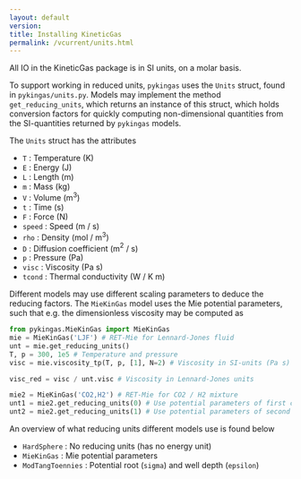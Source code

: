 ```yaml
---
layout: default
version: 
title: Installing KineticGas
permalink: /vcurrent/units.html
---
```


All IO in the KineticGas package is in SI units, on a molar basis.

To support working in reduced units, `pykingas` uses the `Units` struct, found in `pykingas/units.py`. Models may implement the method `get_reducing_units`, which returns an instance of this struct, which holds conversion factors for quickly computing non-dimensional quantities from the SI-quantities returned by `pykingas` models.

The `Units` struct has the attributes

* `T` : Temperature (K)
* `E` : Energy (J)
* `L` : Length (m)
* `m` : Mass (kg)
* `V` : Volume (m$^3$)
* `t` : Time (s)
* `F` : Force (N)
* `speed` : Speed (m / s)
* `rho` : Density (mol / m$^3$)
* `D` : Diffusion coefficient (m$^2$ / s)
* `p` : Pressure (Pa)
* `visc` : Viscosity (Pa s)
* `tcond` : Thermal conductivity (W / K m)
  
Different models may use different scaling parameters to deduce the reducing factors. The `MieKinGas` model uses the Mie potential parameters, such that e.g. the dimensionless viscosity may be computed as

```python
from pykingas.MieKinGas import MieKinGas
mie = MieKinGas('LJF') # RET-Mie for Lennard-Jones fluid
unt = mie.get_reducing_units()
T, p = 300, 1e5 # Temperature and pressure
visc = mie.viscosity_tp(T, p, [1], N=2) # Viscosity in SI-units (Pa s)

visc_red = visc / unt.visc # Viscosity in Lennard-Jones units

mie2 = MieKinGas('CO2,H2') # RET-Mie for CO2 / H2 mixture
unt1 = mie2.get_reducing_units(0) # Use potential parameters of first component for reducing units
unt2 = mie2.get_reducing_units(1) # Use potential parameters of second component
```

An overview of what reducing units different models use is found below
* `HardSphere` : No reducing units (has no energy unit)
* `MieKinGas` : Mie potential parameters
* `ModTangToennies` : Potential root (`sigma`) and well depth (`epsilon`)